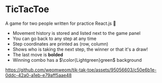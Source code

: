 # TicTacToe
 A game for two people written for practice React.js 🤠
 
 - Movement history is stored and listed next to the game panel
 - You can go back to any step at any time 
 - Step coordinates are printed as (row, column)
 - Shows who is taking the next step, the winner or that it's a draw!
 - The last move is **bolded**
 - Winning combo has a $\color{Lightgreen}green$ background

https://github.com/weomweom/tik-tak-toe/assets/95056603/c50e6b1e-0ddc-42a0-a1eb-e79aff5aae48
